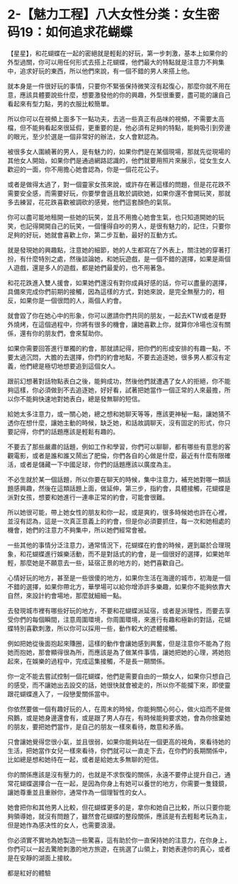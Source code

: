 # 2-【魅力工程】八大女性分类：女生密码19：如何追求花蝴蝶

【星星】，和花蝴蝶在一起的密絕就是輕鬆的好玩，第一步刺激，基本上如果你的外型過關，你可以用任何形式去搭上花蝴蝶，他們最大的特點就是注意力不夠集中，追求好玩的東西，所以他們來說，有一個不錯的男人來搭上他。

就本身是一件很好玩的事情，只要你不緊張保持微笑沒有起復心，那麼你就不用在意，應該具體要說些什麼，想要激發他的你的興趣，外型很重要，盡可能的讓自己看起來有型力點，男的衣服比較簡單。

所以你可以在視頻上面多下一點功夫，去逃一些真正有品味的視頻，不需要太高檔，但不能夠看起來很延假，更重要的是，他必須有足夠的特點，能夠吸引到旁邊的眼光，至少於選是一個非常好的辦法，女人會默認為。

被很多女人圍繞著的男人，是有魅力的，如果你們是在某個現場，那就先從現場的其他女人開始，如果你們是通過網路認識的，他們就要用照片來展示，從女生女人歡迎的一面，你不用擔心她會認為，你是一個花花公子。

或者是做得太過了，對一個靈家女孩來說，或許存在著這樣的問題，但是花花跌不需要安全感，而需要好玩，你要學會遜且敢於調砍她，如果你還不會開玩笑，那就多去練習，花花跌喜歡被調砍的感覺，他們這套顏色的氣氛。

你可以盡可能地租開一些她的玩笑，並且不用擔心她會生氣，也只知道開她的玩笑，也記得開開自己的玩笑，一個懂得自吵的男人，是很有魅力的，記住，只要你足夠的好玩，她就會喜歡上你，第二步互動，最好的互動方式。

就是發現她的興趣點，注意她的細節，她的人生都寫在了外表上，關注她的穿著打扮，有什麼特別之處，然後談論她，和她玩遊戲，是一個不錯的選擇，如果是兩個人遊戲，還是多人的遊戲，都是她們最愛的，也不用著急。

和花花跌進入雙人援會，如果她們還沒有對你成員好感的話，你可以盡量的選擇，具備來完成你們前期的接觸，因為這樣的方式，對她來說，是完全無壓力的，相反，如果你是一個很悶的人，兩個人約會。

就會毀了你在她心中的形象，你可以邀請你們共同的朋友，一起去KTW或者是野外燒烤，在這個過程中，你將有很多的機會，讓她喜歡上你，就算你冷場也沒有關係，還有你的朋友們，會來幫助你。

如果你需要回答進行單獨的約會，那就請記得，把你們的形成安排的有趣一點，不要太過沉悶，大膽的去選擇，你們的約會地點，不要去追逐她，很多男人都沒有定義，他們總是極切地想要追到這個女人。

跟前幻想著對話物點表白之後，能夠成功，然後他們就遭遇了女人的拒絕，你不能夠這樣，你必須做到不去追逐她，好好看，試著把她當作一個正常的人來最擔，所以你不能夠快速地對她表白，總是發無聊的短信。

給她太多注意力，或一關心她，總之想和她聊天等等，應該更神秘一點，讓她猜不透你在想什麼，讓她主動的時候，缺乏她，和話故調聊天，沒有固定的形式，你只要記得，你們的話題應該是輕鬆有趣的。

不要去了那些嚴肅的話題，例如工作和學習，你們可以聊聊，都有哪些有意思的客觀電影，或者是誰和誰又鬧出了肥倫，你們各自的心做是什麼，最近有什麼有限確活，或者是儲藏一下中國足球，你們的話題應該以廣度為主。

不必生就於某一個話題，所以你要在聊天的時候，集中注意力，補充她對哪一類話題感興趣，然後在這類話題上面，做延伸，第三步，指約會，具體接觸，花蝴蝶是派對女孩，想要和她進行一連串正常的約會，可能會很難。

所以她很可能，帶上她女性的朋友和你一起，或是爽約，很多時候她也許在心裡，並沒有認為，這是一次真正意義上的約會，但是你必須要抓住，每一次和她相處的機會，她們的注意力不夠集中，所以她們經常會被。

一些其他的事情分泛注意力，通常情況下，花蝴蝶在約會的時候，遲到屬於合理現象，和花蝴蝶進行娛樂活動，而不是對話式的約會，是一個很好的選擇，如果她年輕，那麼她是不願意去一些，延宿正景的地方的，她們喜歡自己。

心情好玩的地方，甚至是一些很傻的地方，如果你生活在海邊的城市，初海是一個不錯的選擇，如果你帶北方，華學場可以給你增添許多樂趣，如果你不能夠依靠大自然，來設計約會場地，那麼就細細一點。

去發現城市裡有哪些好玩的地方，不要和花蝴蝶派延宿，或者是派理性，而要去享受你們的每個瞬間，注意周圍環境，你周圍環境，來進行有趣和極新的對話，花蝴蝶特別喜歡刺激，所以你可以採用一些，動作較大的遮體接觸。

例如把她從後面抱起來賺圈，這樣的動作會讓她感到興奮，但是注意你不能為了抱她而抱她，那會顯得很為所，而應該是為了做某件事情，讓她把她的心理，將她抱起來，在娛樂的過程中，完成這集接觸，不是長一期關係。

你一定不能去嘗試控制一個花蝴蝶，他們是需要自由的一類女人，如果你只想自己的感受，而不讓她出去設交的話，她很快就會被走的，所以你不能攔下來，即使靈跟花蝴蝶進入了，一段戀愛關係當中。

你依然要做一個有趣好玩的人，在周末的時候，你能夠關心何心，做火焰而不是做飛鵝，或是她身邊還會有，或是跟了男人存在，有時候能夠要求她，會為你捨棄她的朋友，要把她們當作，是自己的朋友一樣來看待，敵意和矛盾。

只會讓她覺得您很小氣，並且很弱，如果你能夠站在一個更高的視角，來看待她的生活，把她當作女兒一樣來看待，你們就可以一直走下去，在你們的長期關係中，比如總是想和她待在一起，或者是給她太多無聊的短信。

你的關係應該是沒有壓力的，也就是不求恢復的關係，永遠不要停止提升自己，通常花蝴蝶選擇合一在一起，是因為你身上有她可以養世的地方，你需要一隻錢鏡，讓她尊重並且重辦你，通常作為一個理智性的女人。

她會把你和其他男人比較，但花蝴蝶更多的是，拿你和她自己比較，所以只要你能夠領導她，就沒有問題了，雖然會花蝴蝶的整段關係，應該是有去輕鬆考玩為主，但是她作為感决性的女人，也需要浪漫。

你必須實不實地為她製造一些驚喜，這有助於你一直保持她的注意力，在你身上，你們可以一起去驚險刺激的地方旅遊，在挑選了山領上，對她表達你的真心，或者是在安靜的湖面上接紋。

都是紅好的體驗
